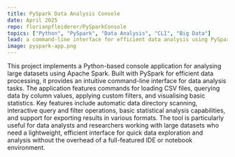 ```yaml
---
title: PySpark Data Analysis Console
date: April 2025
repo: florianpfleiderer/PySparkConsole
topics: ["Python", "PySpark", "Data Analysis", "CLI", "Big Data"]
lead: a command-line interface for efficient data analysis using PySpark
image: pyspark-app.png
---
```


This project implements a Python-based console application for analysing large datasets using Apache Spark. Built with PySpark for efficient data processing, it provides an intuitive command-line interface for data analysis tasks. The application features commands for loading CSV files, querying data by column values, applying custom filters, and visualising basic statistics. Key features include automatic data directory scanning, interactive query and filter operations, basic statistical analysis capabilities, and support for exporting results in various formats. The tool is particularly useful for data analysts and researchers working with large datasets who need a lightweight, efficient interface for quick data exploration and analysis without the overhead of a full-featured IDE or notebook environment. 